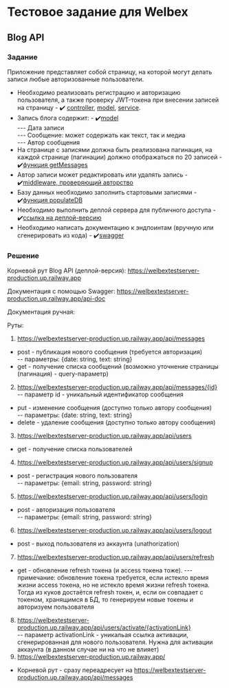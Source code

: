 # Тестовое задание для Welbex
## Blog API

### Задание
Приложение представляет собой страницу, на которой могут делать записи любые авторизованные пользователи.

* Необходимо реализовать регистрацию и авторизацию пользователя, а также проверку JWT-токена при внесении записей на страницу - :heavy_check_mark:
[controller](https://github.com/damirios/welbex_test_server/blob/main/controllers/user_controller.js),
[model](https://github.com/damirios/welbex_test_server/blob/main/models/user_model.js),
[service](https://github.com/damirios/welbex_test_server/blob/main/service/user_service.js).
* Запись блога содержит: - :heavy_check_mark:[model](https://github.com/damirios/welbex_test_server/blob/main/models/message_model.js)<br>
    --- Дата записи<br>
    --- Сообщение: может содержать как текст, так и медиа<br>
    --- Автор сообщения<br>
* На странице с записями должна быть реализована пагинация, на каждой странице (пагинации) должно отображаться по 20 записей - :heavy_check_mark:[функция getMessages](https://github.com/damirios/welbex_test_server/blob/main/service/blog_service.js)
* Автор записи может редактировать или удалять запись - :heavy_check_mark:[middleware, проверяющий авторство](https://github.com/damirios/welbex_test_server/blob/main/middlewares/author_middleware.js)
* Базу данных необходимо заполнить стартовыми записями - :heavy_check_mark:[функция populateDB](https://github.com/damirios/welbex_test_server/blob/main/index.js)
* Необходимо выполнить деплой сервера для публичного доступа - :heavy_check_mark:[ссылка на деплой-версию](https://welbextestserver-production.up.railway.app/)
* Необходимо написать документацию к эндпоинтам (вручную или сгенерировать из кода) - :heavy_check_mark:[swagger](https://welbextestserver-production.up.railway.app/api-doc/)

### Решение
Корневой рут Blog API (деплой-версия): https://welbextestserver-production.up.railway.app

Документация с помощью Swagger: https://welbextestserver-production.up.railway.app/api-doc

Документация ручная:

Руты:
1. https://welbextestserver-production.up.railway.app/api/messages
* post - публикация нового сообщения (требуется авторизация)<br>
-- параметры: {date: string, text: string}
* get - получение списка сообщений (возможно уточнение страницы (пагинация) - query-параметр)
2. https://welbextestserver-production.up.railway.app/api/messages/{id}<br>
-- параметр id - уникальный идентификатор сообщения
* put - изменение сообщения (доступно только автору сообщения)<br>
-- параметры: {date: string, text: string}
* delete - удаление сообщения (доступно только автору сообщения)
3. https://welbextestserver-production.up.railway.app/api/users
* get - получение списка пользователей
4. https://welbextestserver-production.up.railway.app/api/users/signup
* post - регистрация нового пользователя<br>
-- параметры: {email: string, password: string}
5. https://welbextestserver-production.up.railway.app/api/users/login
* post - авторизация пользователя<br>
-- параметры: {email: string, password: string}
6. https://welbextestserver-production.up.railway.app/api/users/logout
* post - выход пользователя из аккаунта (unathorization)
7. https://welbextestserver-production.up.railway.app/api/users/refresh
* get - обновление refresh токена (и access токена тоже).
--- примечание: обновление токена требуется, если истекло время жизни access токена, но не истекло время жизни refresh токена.<br>
Тогда из куков достаётся refresh токен, и, если он совпадает с токеном, хранящимся в БД, то генерируем новые токены и авторизуем пользователя
8. https://welbextestserver-production.up.railway.app/api/users/activate/{activationLink}<br>
-- параметр activationLink - уникальая ссылка активации, сгенерированная для нового пользователя. Нужна для активации аккаунта (в данном случае ни на что не влияет)
9. https://welbextestserver-production.up.railway.app/
* Корневой рут - сразу переадресует на https://welbextestserver-production.up.railway.app/api/messages
